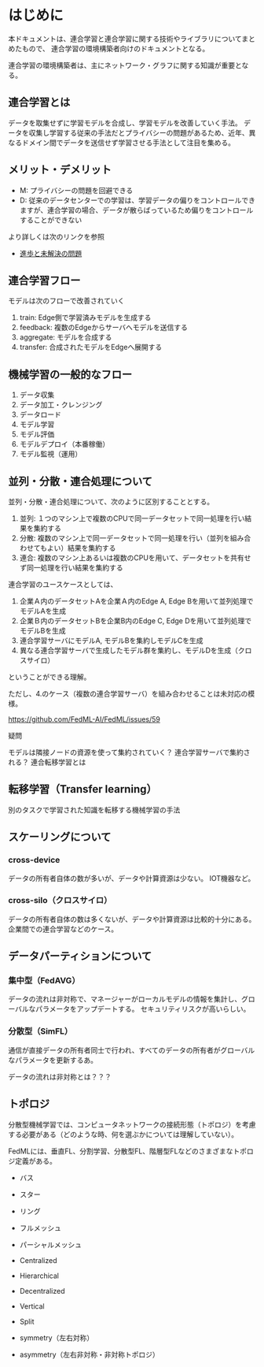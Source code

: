 # はじめに

本ドキュメントは、連合学習と連合学習に関する技術やライブラリについてまとめたもので、
連合学習の環境構築者向けのドキュメントとなる。

連合学習の環境構築者は、主にネットワーク・グラフに関する知識が重要となる。


## 連合学習とは

データを取集せずに学習モデルを合成し、学習モデルを改善していく手法。
データを収集し学習する従来の手法だとプライバシーの問題があるため、近年、異なるドメイン間でデータを送信せず学習させる手法として注目を集める。

## メリット・デメリット

- M: プライバシーの問題を回避できる
- D: 従来のデータセンターでの学習は、学習データの偏りをコントロールできますが、連合学習の場合、データが散らばっているため偏りをコントロールすることができない

より詳しくは次のリンクを参照

- [進歩と未解決の問題](https://arxiv.org/pdf/1912.04977.pdf)


## 連合学習フロー

モデルは次のフローで改善されていく

1. train: Edge側で学習済みモデルを生成する
2. feedback: 複数のEdgeからサーバへモデルを送信する
3. aggregate: モデルを合成する
4. transfer:  合成されたモデルをEdgeへ展開する

## 機械学習の一般的なフロー

1. データ収集
2. データ加工・クレンジング
3. データロード
4. モデル学習
5. モデル評価
6. モデルデプロイ（本番稼働）
7. モデル監視（運用）

## 並列・分散・連合処理について

並列・分散・連合処理について、次のように区別することとする。

1. 並列: １つのマシン上で複数のCPUで同一データセットで同一処理を行い結果を集約する
2. 分散: 複数のマシン上で同一データセットで同一処理を行い（並列を組み合わせてもよい）結果を集約する
3. 連合: 複数のマシン上あるいは複数のCPUを用いて、データセットを共有せず同一処理を行い結果を集約する

連合学習のユースケースとしては、

1. 企業Ａ内のデータセットAを企業Ａ内のEdge A, Edge Bを用いて並列処理でモデルAを生成
2. 企業Ｂ内のデータセットBを企業B内のEdge C, Edge Dを用いて並列処理でモデルBを生成
3. 連合学習サーバにモデルA, モデルBを集約しモデルCを生成
4. 異なる連合学習サーバで生成したモデル群を集約し、モデルDを生成（クロスサイロ）

ということができる理解。

ただし、4.のケース（複数の連合学習サーバ）を組み合わせることは未対応の模様。

https://github.com/FedML-AI/FedML/issues/59


疑問

モデルは隣接ノードの資源を使って集約されていく？
連合学習サーバで集約される？
連合転移学習とは


## 転移学習（Transfer learning）

別のタスクで学習された知識を転移する機械学習の手法


## スケーリングについて


### cross-device

データの所有者自体の数が多いが、データや計算資源は少ない。
IOT機器など。


### cross-silo（クロスサイロ）

データの所有者自体の数は多くないが、データや計算資源は比較的十分にある。
企業間での連合学習などのケース。

## データパーティションについて

### 集中型（FedAVG）

データの流れは非対称で、マネージャーがローカルモデルの情報を集計し、グローバルなパラメータをアップデートする。
セキュリティリスクが高いらしい。

### 分散型（SimFL）

通信が直接データの所有者同士で行われ、すべてのデータの所有者がグローバルなパラメータを更新するあ。


データの流れは非対称とは？？？


## トポロジ

分散型機械学習では、コンピュータネットワークの接続形態（トポロジ）を考慮する必要がある（どのような時、何を選ぶかについては理解していない）。

FedMLには、垂直FL、分割学習、分散型FL、階層型FLなどのさまざまなトポロジ定義がある。

- バス
- スター
- リング
- フルメッシュ
- パーシャルメッシュ
- Centralized
- Hierarchical
- Decentralized
- Vertical
- Split

- symmetry（左右対称）
- asymmetry（左右非対称・非対称トポロジ）

